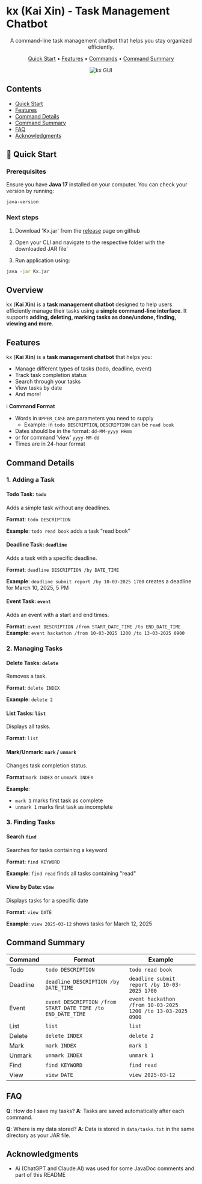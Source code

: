 # kx (Kai Xin) - Task Management Chatbot

<div align ="center">

A command-line task management chatbot that helps you stay organized efficiently.

[Quick Start](#-quick-start) • [Features](#features) • [Commands](#command-details) • [Command Summary](#command-summary)


![kx GUI](/docs/Ui.png)
</div>

## Contents
* [Quick Start](#-quick-start)
* [Features](#features)
* [Command Details](#command-details)
* [Command Summary](#command-summary)
* [FAQ](#faq)
* [Acknowledgments](#acknowledgments)

## 🚀 Quick Start

### Prerequisites
Ensure you have **Java 17** installed on your computer. You can check your version by running:
```sh
java-version
```
### Next steps
1. Download 'Kx.jar' from the [release](https://github.com/kararei/ip/releases) page on github

2. Open your CLI and navigate to the respective folder with the downloaded JAR file'

3. Run application using:
```sh
java -jar Kx.jar
```

## Overview

kx (**Kai Xin**) is a **task management chatbot** designed to help users efficiently manage their tasks using a **simple command-line
interface**. It supports **adding, deleting, marking tasks as done/undone, finding, viewing and more**.

## Features

kx (**Kai Xin**) is a **task management chatbot** that helps you:
* Manage different types of tasks (todo, deadline, event)
* Track task completion status
* Search through your tasks
* View tasks by date
* And more!

 :information_source: **Command Format**
* Words in `UPPER_CASE` are parameters you need to supply
    * Example: in `todo DESCRIPTION`, `DESCRIPTION` can be `read book`
* Dates should be in the format: `dd-MM-yyyy HHmm`
* or for command 'view' `yyyy-MM-dd`
* Times are in 24-hour format

## Command Details
### 1. Adding a Task
#### Todo Task: `todo`
Adds a simple task without any deadlines.

**Format**: `todo DESCRIPTION`

**Example**: `todo read book` adds a task "read book"

#### Deadline Task: `deadline`
Adds a task with a specific deadline.

**Format**: `deadline DESCRIPTION /by DATE_TIME`

**Example**: `deadline submit report /by 10-03-2025 1700` creates a deadline for March 10, 2025, 5 PM

#### Event Task: `event`
Adds an event with a start and end times.

**Format**: `event DESCRIPTION /from START_DATE_TIME /to END_DATE_TIME`
**Example**: `event hackathon /from 10-03-2025 1200 /to 13-03-2025 0900`

### 2. Managing Tasks

#### Delete Tasks: `delete`
Removes a task.

**Format**: `delete INDEX`

**Example**: `delete 2`

#### List Tasks: `list`
Displays all tasks.

**Format**: `list`


#### Mark/Unmark: `mark` / `unmark`
Changes task completion status.

**Format**:`mark INDEX` or `unmark INDEX`

**Example**:
* `mark 1` marks first task as complete
* `unmark 1` marks first task as incomplete

### 3. Finding Tasks
#### Search `find`
Searches for tasks containing a keyword

**Format**: `find KEYWORD`

**Example**: `find read` finds all tasks containing "read"

#### View by Date: `view`
Displays tasks for a specific date

**Format**: `view DATE`

**Example**: `view 2025-03-12` shows tasks for March 12, 2025

## Command Summary

| Command  | Format                                                      | Example                                                     |
|----------|-------------------------------------------------------------|-------------------------------------------------------------|
| Todo     | `todo DESCRIPTION`                                          | `todo read book`                                            |
| Deadline | `deadline DESCRIPTION /by DATE_TIME`                        | `deadline submit report /by 10-03-2025 1700`                |
| Event    | `event DESCRIPTION /from START_DATE_TIME /to END_DATE_TIME` | `event hackathon /from 10-03-2025 1200 /to 13-03-2025 0900` |
| List     | `list`                                                      | `list`                                                      |
| Delete   | `delete INDEX`                                              | `delete 2`                                                  |
| Mark     | `mark INDEX`                                                | `mark 1`                                                    |
| Unmark   | `unmark INDEX`                                              | `unmark 1`                                                  |
| Find     | `find KEYWORD`                                              | `find read`                                                 |
| View     | `view DATE`                                                 | `view 2025-03-12`                                           |

## FAQ

**Q**: How do I save my tasks?
**A**: Tasks are saved automatically after each command.

**Q**: Where is my data stored?
**A**: Data is stored in `data/tasks.txt` in the same directory as your JAR file.

## Acknowledgments
* Ai (ChatGPT and Claude.AI) was used for some JavaDoc comments and part of this README
